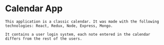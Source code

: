 # Calendar App

``` This application is a classic calendar. It was made with the following technologies: React, Redux, Node, Express, Mongo. ```

``` It contains a user login system, each note entered in the calendar differs from the rest of the users. ```